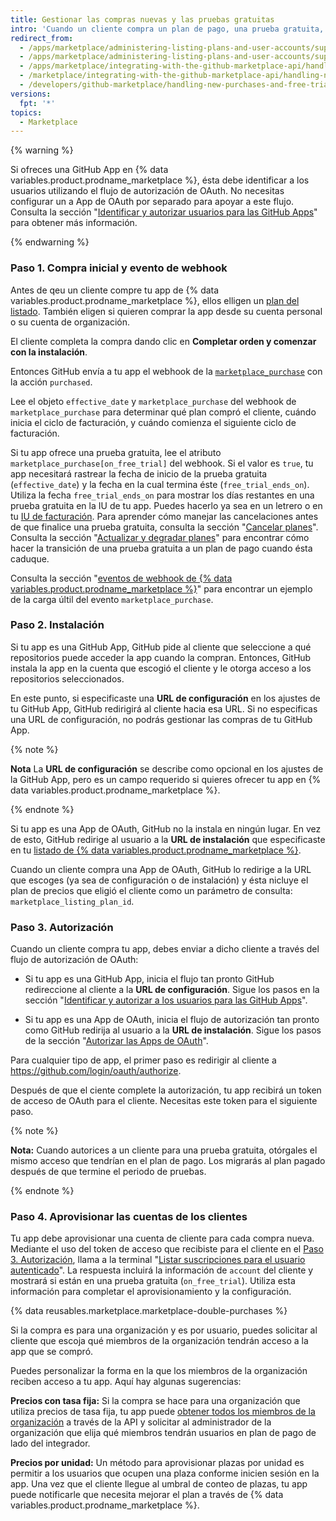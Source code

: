 ```yaml
---
title: Gestionar las compras nuevas y las pruebas gratuitas
intro: 'Cuando un cliente compra un plan de pago, una prueba gratuita, o la versión gratuita de tu app de {% data variables.product.prodname_marketplace %}, recibirás el webhook de [evento de `marketplace_purchase`] (/marketplace/integrating-with-the-github-marketplace-api/github-marketplace-webhook-events) con la acción `comprado`, lo cual inicia el flujo de compra.'
redirect_from:
  - /apps/marketplace/administering-listing-plans-and-user-accounts/supporting-purchase-plans-for-github-apps/
  - /apps/marketplace/administering-listing-plans-and-user-accounts/supporting-purchase-plans-for-oauth-apps/
  - /apps/marketplace/integrating-with-the-github-marketplace-api/handling-new-purchases-and-free-trials/
  - /marketplace/integrating-with-the-github-marketplace-api/handling-new-purchases-and-free-trials
  - /developers/github-marketplace/handling-new-purchases-and-free-trials
versions:
  fpt: '*'
topics:
  - Marketplace
---
```

{% warning %}

Si ofreces una GitHub App en {% data variables.product.prodname_marketplace %}, ésta debe identificar a los usuarios utilizando el flujo de autorización de OAuth. No necesitas configurar un a App de OAuth por separado para apoyar a este flujo. Consulta la sección "[Identificar y autorizar usuarios para las GitHub Apps](/apps/building-github-apps/identifying-and-authorizing-users-for-github-apps/)" para obtener más información.

{% endwarning %}

### Paso 1. Compra inicial y evento de webhook

Antes de qeu un cliente compre tu app de {% data variables.product.prodname_marketplace %}, ellos elligen un [plan del listado](/marketplace/selling-your-app/github-marketplace-pricing-plans/). También eligen si quieren comprar la app desde su cuenta personal o su cuenta de organización.

El cliente completa la compra dando clic en **Completar orden y comenzar con la instalación**.

Entonces GitHub envía a tu app el webhook de la [`marketplace_purchase`](/webhooks/event-payloads/#marketplace_purchase) con la acción `purchased`.

Lee el objeto `effective_date` y `marketplace_purchase` del webhook de `marketplace_purchase` para determinar qué plan compró el cliente, cuándo inicia el ciclo de facturación, y cuándo comienza el siguiente ciclo de facturación.

Si tu app ofrece una prueba gratuita, lee el atributo `marketplace_purchase[on_free_trial]` del webhook. Si el valor es `true`, tu app necesitará rastrear la fecha de inicio de la prueba gratuita (`effective_date`) y la fecha en la cual termina éste (`free_trial_ends_on`). Utiliza la fecha `free_trial_ends_on` para mostrar los días restantes en una prueba gratuita en la IU de tu app. Puedes hacerlo ya sea en un letrero o en tu [IU de facturación](/marketplace/selling-your-app/billing-customers-in-github-marketplace/#providing-billing-services-in-your-apps-ui). Para aprender cómo manejar las cancelaciones antes de que finalice una prueba gratuita, consulta la sección "[Cancelar planes](/marketplace/integrating-with-the-github-marketplace-api/cancelling-plans/)". Consulta la sección "[Actualizar y degradar planes](/marketplace/integrating-with-the-github-marketplace-api/upgrading-and-downgrading-plans/)" para encontrar cómo hacer la transición de una prueba gratuita a un plan de pago cuando ésta caduque.

Consulta la sección "[eventos de webhook de {% data variables.product.prodname_marketplace %}](/marketplace/integrating-with-the-github-marketplace-api/github-marketplace-webhook-events/)" para encontrar un ejemplo de la carga últil del evento `marketplace_purchase`.

### Paso 2. Instalación

Si tu app es una GitHub App, GitHub pide al cliente que seleccione a qué repositorios puede acceder la app cuando la compran. Entonces, GitHub instala la app en la cuenta que escogió el cliente y le otorga acceso a los repositorios seleccionados.

En este punto, si especificaste una **URL de configuración** en los ajustes de tu GitHub App, GitHub redirigirá al cliente hacia esa URL. Si no especificas una URL de configuración, no podrás gestionar las compras de tu GitHub App.

{% note %}

**Nota** La **URL de configuración** se describe como opcional en los ajustes de la GitHub App, pero es un campo requerido si quieres ofrecer tu app en {% data variables.product.prodname_marketplace %}.

{% endnote %}

Si tu app es una App de OAuth, GitHub no la instala en ningún lugar. En vez de esto, GitHub redirige al usuario a la **URL de instalación** que especificaste en tu [listado de {% data variables.product.prodname_marketplace %}](/marketplace/listing-on-github-marketplace/writing-github-marketplace-listing-descriptions/#listing-urls).

Cuando un cliente compra una App de OAuth, GitHub lo redirige a la URL que escoges (ya sea de configuración o de instalación) y ésta nicluye el plan de precios que eligió el cliente como un parámetro de consulta: `marketplace_listing_plan_id`.

### Paso 3. Autorización

Cuando un cliente compra tu app, debes enviar a dicho cliente a través del flujo de autorización de OAuth:

* Si tu app es una GitHub App, inicia el flujo tan pronto GitHub redireccione al cliente a la **URL de configuración**. Sigue los pasos en la sección "[Identificar y autorizar a los usuarios para las GitHub Apps](/apps/building-github-apps/identifying-and-authorizing-users-for-github-apps/)".

* Si tu app es una App de OAuth, inicia el flujo de autorización tan pronto como GitHub redirija al usuario a la **URL de instalación**. Sigue los pasos de la sección "[Autorizar las Apps de OAuth](/apps/building-oauth-apps/authorizing-oauth-apps/)".

Para cualquier tipo de app, el primer paso es redirigir al cliente a https://github.com/login/oauth/authorize.

Después de que el ciente complete la autorización, tu app recibirá un token de acceso de OAuth para el cliente. Necesitas este token para el siguiente paso.

{% note %}

**Nota:** Cuando autorices a un cliente para una prueba gratuita, otórgales el mismo acceso que tendrían en el plan de pago.  Los migrarás al plan pagado después de que termine el periodo de pruebas.

{% endnote %}

### Paso 4. Aprovisionar las cuentas de los clientes

Tu app debe aprovisionar una cuenta de cliente para cada compra nueva. Mediante el uso del token de acceso que recibiste para el cliente en el [Paso 3. Autorización](#step-3-authorization), llama a la terminal "[Listar suscripciones para el usuario autenticado](/v3/apps/marketplace/#list-subscriptions-for-the-authenticated-user)". La respuesta incluirá la información de `account` del cliente y mostrará si están en una prueba gratuita (`on_free_trial`). Utiliza esta información para completar el aprovisionamiento y la configuración.

{% data reusables.marketplace.marketplace-double-purchases %}

Si la compra es para una organización y es por usuario, puedes solicitar al cliente que escoja qué miembros de la organización tendrán acceso a la app que se compró.

Puedes personalizar la forma en la que los miembros de la organización reciben acceso a tu app. Aquí hay algunas sugerencias:

**Precios con tasa fija:** Si la compra se hace para una organización que utiliza precios de tasa fija, tu app puede [obtener todos los miembros de la organización](/v3/orgs/members/#list-organization-members) a través de la API y solicitar al administrador de la organización que elija qué miembros tendrán usuarios en plan de pago de lado del integrador.

**Precios por unidad:** Un método para aprovisionar plazas por unidad es permitir a los usuarios que ocupen una plaza conforme inicien sesión en la app. Una vez que el cliente llegue al umbral de conteo de plazas, tu app puede notificarle que necesita mejorar el plan a través de {% data variables.product.prodname_marketplace %}.
